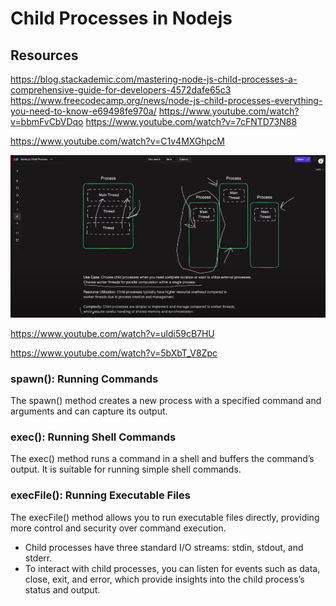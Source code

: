 # Child Processes in Nodejs

## Resources

https://blog.stackademic.com/mastering-node-js-child-processes-a-comprehensive-guide-for-developers-4572dafe65c3
https://www.freecodecamp.org/news/node-js-child-processes-everything-you-need-to-know-e69498fe970a/
https://www.youtube.com/watch?v=bbmFvCbVDqo
https://www.youtube.com/watch?v=7cFNTD73N88

https://www.youtube.com/watch?v=C1v4MXGhpcM

![alt text](image-1.png)

https://www.youtube.com/watch?v=uldi59cB7HU

https://www.youtube.com/watch?v=5bXbT_V8Zpc


### spawn(): Running Commands

The spawn() method creates a new process with a specified command and arguments and can capture its output.

### exec(): Running Shell Commands

The exec() method runs a command in a shell and buffers the command’s output. It is suitable for running simple shell commands.

### execFile(): Running Executable Files

The execFile() method allows you to run executable files directly, providing more control and security over command execution.

- Child processes have three standard I/O streams: stdin, stdout, and stderr.
- To interact with child processes, you can listen for events such as data, close, exit, and error, which provide insights into the child process’s status and output.